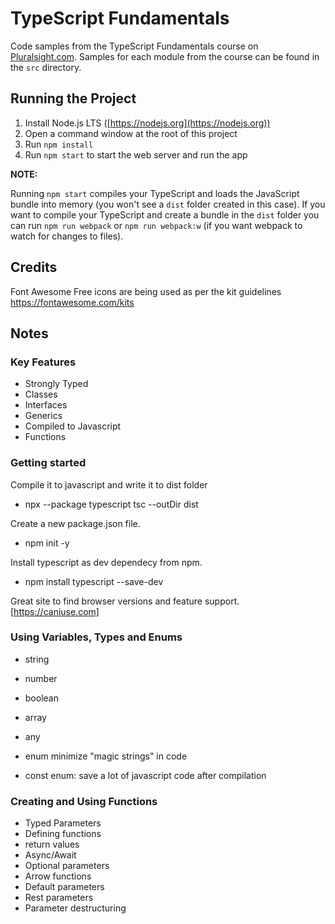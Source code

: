 # TypeScript Fundamentals

Code samples from the TypeScript Fundamentals course on [Pluralsight.com](https://pluralsight.com). Samples for each module from the course can be found in the `src` directory.

## Running the Project

1. Install Node.js LTS ([https://nodejs.org](https://nodejs.org))
1. Open a command window at the root of this project
1. Run `npm install`
1. Run `npm start` to start the web server and run the app

**NOTE:**

Running `npm start` compiles your TypeScript and loads the JavaScript bundle into memory (you won't see a `dist` folder created in this case).
If you want to compile your TypeScript and create a bundle in the `dist` folder you can run `npm run webpack` or
`npm run webpack:w` (if you want webpack to watch for changes to files).

## Credits

Font Awesome Free icons are being used as per the kit guidelines https://fontawesome.com/kits


## Notes

### Key Features

- Strongly Typed
- Classes
- Interfaces
- Generics
- Compiled to Javascript
- Functions

### Getting started

Compile it to javascript and write it to dist folder
- npx --package typescript tsc --outDir dist

Create a new package.json file.
- npm init -y

Install typescript as dev dependecy from npm.
- npm install typescript --save-dev

Great site to find browser versions and feature support.
[https://caniuse.com]

### Using Variables, Types and Enums

- string
- number
- boolean
- array
- any

- enum minimize "magic strings" in code
- const enum: save a lot of javascript code after compilation

### Creating and Using Functions

- Typed Parameters
- Defining functions
- return values
- Async/Await
- Optional parameters
- Arrow functions
- Default parameters
- Rest parameters
- Parameter destructuring

